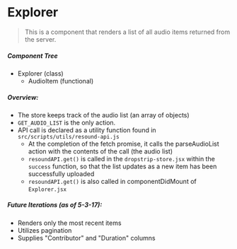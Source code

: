 # Explorer
> This is a component that renders a list of all audio items returned from the server.

##### Component Tree
- Explorer (class)
    - AudioItem (functional)

##### Overview:
- The store keeps track of the audio list (an array of objects)
- `GET_AUDIO_LIST` is the only action.
- API call is declared as a utility function found in `src/scripts/utils/resound-api.js`
    - At the completion of the fetch promise, it calls the parseAudioList action with the contents of the call (the audio list)
    - `resoundAPI.get()` is called in the `dropstrip-store.jsx` within the `success` function, so that the list updates as a new item has been successfully uploaded
    - `resoundAPI.get()` is also called in componentDidMount of `Explorer.jsx`

##### Future Iterations (as of 5-3-17):
- Renders only the most recent items
- Utilizes pagination
- Supplies "Contributor" and "Duration" columns
